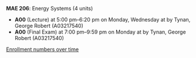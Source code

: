 **MAE 206**: Energy Systems (4 units)

- **A00** (Lecture) at 5:00 pm–6:20 pm on Monday, Wednesday at   by Tynan, George Robert (A03217540)
- **A00** (Final Exam) at 7:00 pm–9:59 pm on Monday at   by Tynan, George Robert (A03217540)

[Enrollment numbers over time](./MAE206.tsv)
